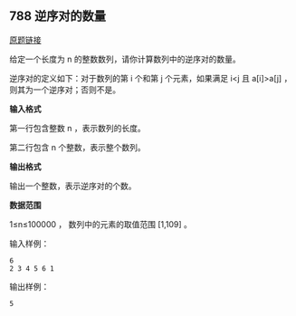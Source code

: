 ## 788 逆序对的数量
[原题链接](https://www.acwing.com/problem/content/790/)

给定一个长度为 n
 的整数数列，请你计算数列中的逆序对的数量。

逆序对的定义如下：对于数列的第 i
 个和第 j
 个元素，如果满足 i<j
 且 a[i]>a[j]
，则其为一个逆序对；否则不是。

**输入格式**
  
第一行包含整数 n
，表示数列的长度。

第二行包含 n
 个整数，表示整个数列。

**输出格式**
  
输出一个整数，表示逆序对的个数。

**数据范围**
  
1≤n≤100000
，
数列中的元素的取值范围 [1,109]
。

输入样例：
```
6
2 3 4 5 6 1
```
输出样例：
```
5
```
